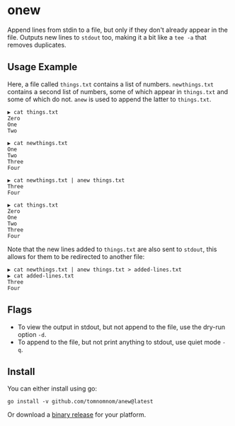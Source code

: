 # onew

Append lines from stdin to a file, but only if they don't already appear in the file.
Outputs new lines to `stdout` too, making it a bit like a `tee -a` that removes duplicates.

## Usage Example

Here, a file called `things.txt` contains a list of numbers. `newthings.txt` contains a second
list of numbers, some of which appear in `things.txt` and some of which do not. `anew` is used
to append the latter to `things.txt`.


```
▶ cat things.txt
Zero
One
Two

▶ cat newthings.txt
One
Two
Three
Four

▶ cat newthings.txt | anew things.txt
Three
Four

▶ cat things.txt
Zero
One
Two
Three
Four

```

Note that the new lines added to `things.txt` are also sent to `stdout`, this allows for them to
be redirected to another file:

```
▶ cat newthings.txt | anew things.txt > added-lines.txt
▶ cat added-lines.txt
Three
Four
```

## Flags

- To view the output in stdout, but not append to the file, use the dry-run option `-d`.
- To append to the file, but not print anything to stdout, use quiet mode `-q`.

## Install

You can either install using go:

```
go install -v github.com/tomnomnom/anew@latest
```

Or download a [binary release](https://github.com/tomnomnom/anew/releases) for your platform.
